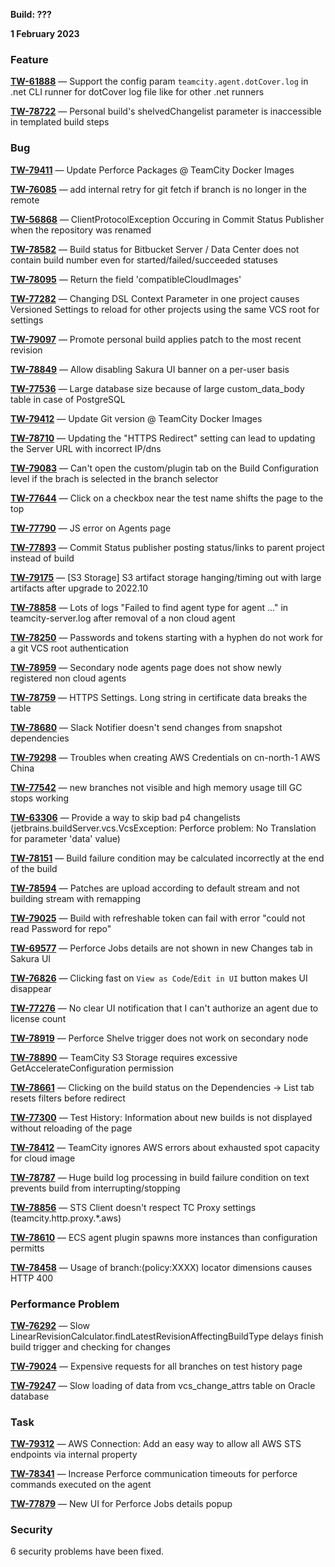 [//]: # (title: TeamCity 2022.10.2 Release Notes)
[//]: # (auxiliary-id: TeamCity 2022.10.2 Release Notes)

__Build: ???__

__1 February 2023__

### Feature

**[TW-61888](https://youtrack.jetbrains.com/issue/TW-61888/Support-the-config-param-teamcity.agent.dotCover.log-in-.net-CLI-runner-for-dotCover-log-file-like-for-other-.net-runners)** — Support the config param `teamcity.agent.dotCover.log` in .net CLI runner for dotCover log file like for other .net runners

**[TW-78722](https://youtrack.jetbrains.com/issue/TW-78722/Personal-builds-shelvedChangelist-parameter-is-inaccessible-in-templated-build-steps)** — Personal build's shelvedChangelist parameter is inaccessible in templated build steps

### Bug

**[TW-79411](https://youtrack.jetbrains.com/issue/TW-79411/Update-Perforce-Packages-TeamCity-Docker-Images)** — Update Perforce Packages @ TeamCity Docker Images

**[TW-76085](https://youtrack.jetbrains.com/issue/TW-76085/add-internal-retry-for-git-fetch-if-branch-is-no-longer-in-the-remote)** — add internal retry for git fetch if branch is no longer in the remote

**[TW-56868](https://youtrack.jetbrains.com/issue/TW-56868/ClientProtocolException-Occuring-in-Commit-Status-Publisher-when-the-repository-was-renamed)** — ClientProtocolException Occuring in Commit Status Publisher when the repository was renamed

**[TW-78582](https://youtrack.jetbrains.com/issue/TW-78582/Build-status-for-Bitbucket-Server-Data-Center-does-not-contain-build-number-even-for-started-failed-succeeded-statuses)** — Build status for Bitbucket Server / Data Center does not contain build number even for started/failed/succeeded statuses

**[TW-78095](https://youtrack.jetbrains.com/issue/TW-78095/Return-the-field-compatibleCloudImages)** — Return the field 'compatibleCloudImages'

**[TW-77282](https://youtrack.jetbrains.com/issue/TW-77282/Changing-DSL-Context-Parameter-in-one-project-causes-Versioned-Settings-to-reload-for-other-projects-using-the-same-VCS-root-for)** — Changing DSL Context Parameter in one project causes Versioned Settings to reload for other projects using the same VCS root for settings

**[TW-79097](https://youtrack.jetbrains.com/issue/TW-79097/Promote-personal-build-applies-patch-to-the-most-recent-revision)** — Promote personal build applies patch to the most recent revision

**[TW-78849](https://youtrack.jetbrains.com/issue/TW-78849/Allow-disabling-Sakura-UI-banner-on-a-per-user-basis)** — Allow disabling Sakura UI banner on a per-user basis

**[TW-77536](https://youtrack.jetbrains.com/issue/TW-77536/Large-database-size-because-of-large-customdatabody-table-in-case-of-PostgreSQL)** — Large database size because of large custom_data_body table in case of PostgreSQL

**[TW-79412](https://youtrack.jetbrains.com/issue/TW-79412/Update-Git-version-TeamCity-Docker-Images)** — Update Git version @ TeamCity Docker Images

**[TW-78710](https://youtrack.jetbrains.com/issue/TW-78710/Updating-the-HTTPS-Redirect-setting-can-lead-to-updating-the-Server-URL-with-incorrect-IP-dns)** — Updating the "HTTPS Redirect" setting can lead to updating the Server URL with incorrect IP/dns

**[TW-79083](https://youtrack.jetbrains.com/issue/TW-79083/Cant-open-the-custom-plugin-tab-on-the-Build-Configuration-level-if-the-brach-is-selected-in-the-branch-selector)** — Can't open the custom/plugin tab on the Build Configuration level if the brach is selected in the branch selector

**[TW-77644](https://youtrack.jetbrains.com/issue/TW-77644/Click-on-a-checkbox-near-the-test-name-shifts-the-page-to-the-top)** — Click on a checkbox near the test name shifts the page to the top

**[TW-77790](https://youtrack.jetbrains.com/issue/TW-77790/JS-error-on-Agents-page)** — JS error on Agents page

**[TW-77893](https://youtrack.jetbrains.com/issue/TW-77893/Commit-Status-publisher-posting-status-links-to-parent-project-instead-of-build)** — Commit Status publisher posting status/links to parent project instead of build

**[TW-79175](https://youtrack.jetbrains.com/issue/TW-79175/S3-Storage-S3-artifact-storage-hanging-timing-out-with-large-artifacts-after-upgrade-to-2022.10)** — [S3 Storage] S3 artifact storage hanging/timing out with large artifacts after upgrade to 2022.10

**[TW-78858](https://youtrack.jetbrains.com/issue/TW-78858/Lots-of-logs-Failed-to-find-agent-type-for-agent-...-in-teamcity-server.log-after-removal-of-a-non-cloud-agent)** — Lots of logs "Failed to find agent type for agent ..." in teamcity-server.log after removal of a non cloud agent

**[TW-78250](https://youtrack.jetbrains.com/issue/TW-78250/Passwords-and-tokens-starting-with-a-hyphen-do-not-work-for-a-git-VCS-root-authentication)** — Passwords and tokens starting with a hyphen do not work for a git VCS root authentication

**[TW-78959](https://youtrack.jetbrains.com/issue/TW-78959/Secondary-node-agents-page-does-not-show-newly-registered-non-cloud-agents)** — Secondary node agents page does not show newly registered non cloud agents

**[TW-78759](https://youtrack.jetbrains.com/issue/TW-78759/HTTPS-Settings.-Long-string-in-certificate-data-breaks-the-table)** — HTTPS Settings. Long string in certificate data breaks the table

**[TW-78680](https://youtrack.jetbrains.com/issue/TW-78680/Slack-Notifier-doesnt-send-changes-from-snapshot-dependencies)** — Slack Notifier doesn't send changes from snapshot dependencies

**[TW-79298](https://youtrack.jetbrains.com/issue/TW-79298/Troubles-when-creating-AWS-Credentials-on-cn-north-1-AWS-China)** — Troubles when creating AWS Credentials on cn-north-1 AWS China

**[TW-77542](https://youtrack.jetbrains.com/issue/TW-77542/new-branches-not-visible-and-high-memory-usage-till-GC-stops-working)** — new branches not visible and high memory usage till GC stops working

**[TW-63306](https://youtrack.jetbrains.com/issue/TW-63306/Provide-a-way-to-skip-bad-p4-changelists-jetbrains.buildServer.vcs.VcsException-Perforce-problem-No-Translation-for-parameter)** — Provide a way to skip bad p4 changelists (jetbrains.buildServer.vcs.VcsException: Perforce problem: No Translation for parameter 'data' value)

**[TW-78151](https://youtrack.jetbrains.com/issue/TW-78151/Build-failure-condition-may-be-calculated-incorrectly-at-the-end-of-the-build)** — Build failure condition may be calculated incorrectly at the end of the build

**[TW-78594](https://youtrack.jetbrains.com/issue/TW-78594/Patches-are-upload-according-to-default-stream-and-not-building-stream-with-remapping)** — Patches are upload according to default stream and not building stream with remapping

**[TW-79025](https://youtrack.jetbrains.com/issue/TW-79025/Build-with-refreshable-token-can-fail-with-error-could-not-read-Password-for-repo)** — Build with refreshable token can fail with error "could not read Password for repo"

**[TW-69577](https://youtrack.jetbrains.com/issue/TW-69577/Perforce-Jobs-details-are-not-shown-in-new-Changes-tab-in-Sakura-UI)** — Perforce Jobs details are not shown in new Changes tab in Sakura UI

**[TW-76826](https://youtrack.jetbrains.com/issue/TW-76826/Clicking-fast-on-View-as-Code-Edit-in-UI-button-makes-UI-disappear)** — Clicking fast on `View as Code`/`Edit in UI` button makes UI disappear

**[TW-77276](https://youtrack.jetbrains.com/issue/TW-77276/No-clear-UI-notification-that-I-cant-authorize-an-agent-due-to-license-count)** — No clear UI notification that I can't authorize an agent due to license count

**[TW-78919](https://youtrack.jetbrains.com/issue/TW-78919/Perforce-Shelve-trigger-does-not-work-on-secondary-node)** — Perforce Shelve trigger does not work on secondary node

**[TW-78890](https://youtrack.jetbrains.com/issue/TW-78890/TeamCity-S3-Storage-requires-excessive-GetAccelerateConfiguration-permission)** — TeamCity S3 Storage requires excessive GetAccelerateConfiguration permission

**[TW-78661](https://youtrack.jetbrains.com/issue/TW-78661/Clicking-on-the-build-status-on-the-Dependencies-List-tab-resets-filters-before-redirect)** — Clicking on the build status on the Dependencies -> List tab resets filters before redirect

**[TW-77300](https://youtrack.jetbrains.com/issue/TW-77300/Test-History-Information-about-new-builds-is-not-displayed-without-reloading-of-the-page)** — Test History: Information about new builds is not displayed without reloading of the page

**[TW-78412](https://youtrack.jetbrains.com/issue/TW-78412/TeamCity-ignores-AWS-errors-about-exhausted-spot-capacity-for-cloud-image)** — TeamCity ignores AWS errors about exhausted spot capacity for cloud image

**[TW-78787](https://youtrack.jetbrains.com/issue/TW-78787/Huge-build-log-processing-in-build-failure-condition-on-text-prevents-build-from-interrupting-stopping)** — Huge build log processing in build failure condition on text prevents build from interrupting/stopping

**[TW-78856](https://youtrack.jetbrains.com/issue/TW-78856/STS-Client-doesnt-respect-TC-Proxy-settings-teamcity.http.proxy..aws)** — STS Client doesn't respect TC Proxy settings (teamcity.http.proxy.*.aws)

**[TW-78610](https://youtrack.jetbrains.com/issue/TW-78610/ECS-agent-plugin-spawns-more-instances-than-configuration-permitts)** — ECS agent plugin spawns more instances than configuration permitts

**[TW-78458](https://youtrack.jetbrains.com/issue/TW-78458/Usage-of-branchpolicyXXXX-locator-dimensions-causes-HTTP-400)** — Usage of branch:(policy:XXXX) locator dimensions causes HTTP 400

### Performance Problem

**[TW-76292](https://youtrack.jetbrains.com/issue/TW-76292/Slow-LinearRevisionCalculator.findLatestRevisionAffectingBuildType-delays-finish-build-trigger-and-checking-for-changes)** — Slow LinearRevisionCalculator.findLatestRevisionAffectingBuildType delays finish build trigger and checking for changes

**[TW-79024](https://youtrack.jetbrains.com/issue/TW-79024/Expensive-requests-for-all-branches-on-test-history-page)** — Expensive requests for all branches on test history page

**[TW-79247](https://youtrack.jetbrains.com/issue/TW-79247/Slow-loading-of-data-from-vcschangeattrs-table-on-Oracle-database)** — Slow loading of data from vcs_change_attrs table on Oracle database

### Task

**[TW-79312](https://youtrack.jetbrains.com/issue/TW-79312/AWS-Connection-Add-an-easy-way-to-allow-all-AWS-STS-endpoints-via-internal-property)** — AWS Connection: Add an easy way to allow all AWS STS endpoints via internal property

**[TW-78341](https://youtrack.jetbrains.com/issue/TW-78341/Increase-Perforce-communication-timeouts-for-perforce-commands-executed-on-the-agent)** — Increase Perforce communication timeouts for perforce commands executed on the agent

**[TW-77879](https://youtrack.jetbrains.com/issue/TW-77879/New-UI-for-Perforce-Jobs-details-popup)** — New UI for Perforce Jobs details popup


### Security

6 security problems have been fixed.































